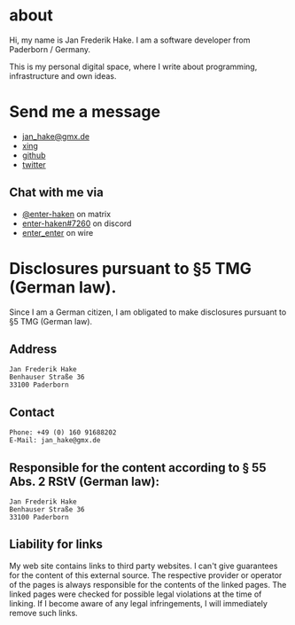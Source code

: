 # about

Hi, my name is Jan Frederik Hake. I am a software developer from Paderborn / Germany.

This is my personal digital space, where I write about programming, infrastructure and own ideas.

# Send me a message

* <jan_hake@gmx.de> 
* [xing](https://www.xing.com/profile/JanFrederik_Hake)
* [github](https://github.com/enter-haken) 
* [twitter](https://www.twitter.com/enter_haken)

## Chat with me via

* [@enter-haken](https://matrix.to/#/@enter-haken:matrix.org) on matrix
* [enter-haken#7260](https://discord.com) on discord
* [enter_enter](https://wire.com) on wire

# Disclosures pursuant to §5 TMG (German law).

Since I am a German citizen, I am obligated to make disclosures pursuant to §5 TMG (German law).

## Address

```nohighlight
Jan Frederik Hake
Benhauser Straße 36
33100 Paderborn
```

## Contact

```nohighlight
Phone: +49 (0) 160 91688202
E-Mail: jan_hake@gmx.de
```

## Responsible for the content according to § 55 Abs. 2 RStV (German law):

```nohighlight
Jan Frederik Hake
Benhauser Straße 36
33100 Paderborn
```

## Liability for links

My web site contains links to third party websites. I can't give guarantees for the content of this external source. The respective provider or operator of the pages is always responsible for the contents of the linked pages. The linked pages were checked for possible legal violations at the time of linking. If I become aware of any legal infringements, I will immediately remove such links.

